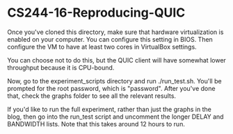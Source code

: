 # CS244-16-Reproducing-QUIC
Once you've cloned this directory, make sure that hardware virtualization is enabled on your computer. You can configure this setting in BIOS. Then configure the VM to have at least two cores in VirtualBox settings.

You can choose not to do this, but the QUIC client will have somewhat lower throughput because it is CPU-bound.

Now, go to the experiment_scripts directory and run ./run_test.sh. You'll be prompted for the root password, which is "password". After you've done that, check the graphs folder to see all the relevant results.

If you'd like to run the full experiment, rather than just the graphs in the blog, then go into the run_test script and uncomment the longer DELAY and BANDWIDTH lists. Note that this takes around 12 hours to run.